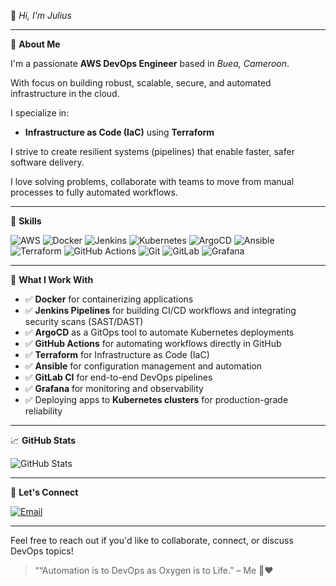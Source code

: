 👋 *Hi, I'm Julius*

---

🚀 **About Me**

I'm a passionate **AWS DevOps Engineer** based in *Buea, Cameroon*.

With focus on building robust, scalable, secure, and automated infrastructure in the cloud.

I specialize in:
- **Infrastructure as Code (IaC)** using **Terraform**

I strive to create resilient systems (pipelines) that enable faster, safer software delivery.

I love solving problems, collaborate with teams to move from manual processes to fully automated workflows.

---

 🧰 **Skills**

![AWS](https://img.shields.io/badge/-AWS-232F3E?style=flat&logo=amazon-aws&logoColor=white)
![Docker](https://img.shields.io/badge/-Docker-2496ED?style=flat&logo=docker&logoColor=white)
![Jenkins](https://img.shields.io/badge/-Jenkins-D24939?style=flat&logo=jenkins&logoColor=white)
![Kubernetes](https://img.shields.io/badge/-Kubernetes-326CE5?style=flat&logo=kubernetes&logoColor=white)
![ArgoCD](https://img.shields.io/badge/-ArgoCD-EF7B4D?style=flat&logo=argo&logoColor=white)
![Ansible](https://img.shields.io/badge/-Ansible-EE0000?style=flat&logo=ansible&logoColor=white)
![Terraform](https://img.shields.io/badge/-Terraform-623CE4?style=flat&logo=terraform&logoColor=white)
![GitHub Actions](https://img.shields.io/badge/-GitHub%20Actions-2088FF?style=flat&logo=githubactions&logoColor=white)
![Git](https://img.shields.io/badge/-Git-F05032?style=flat&logo=git&logoColor=white)
![GitLab](https://img.shields.io/badge/-GitLab-FC6D26?style=flat&logo=gitlab&logoColor=white)
![Grafana](https://img.shields.io/badge/-Grafana-F46800?style=flat&logo=grafana&logoColor=white)

---

🔧 **What I Work With**

- ✅ **Docker** for containerizing applications  
- ✅ **Jenkins Pipelines** for building CI/CD workflows and integrating security scans (SAST/DAST)  
- ✅ **ArgoCD** as a GitOps tool to automate Kubernetes deployments
- ✅ **GitHub Actions** for automating workflows directly in GitHub  
- ✅ **Terraform** for Infrastructure as Code (IaC)  
- ✅ **Ansible** for configuration management and automation  
- ✅ **GitLab CI** for end-to-end DevOps pipelines  
- ✅ **Grafana** for monitoring and observability  
- ✅ Deploying apps to **Kubernetes clusters** for production-grade reliability  

---

📈 **GitHub Stats**

![GitHub Stats](https://github-readme-stats.vercel.app/api?username=wisdom2608&show_icons=true&theme=radical)

---

💬 **Let's Connect**

[![Email](https://img.shields.io/badge/Email-D14836?style=flat&logo=gmail&logoColor=white)](mailto:mueatech087@gmail.com)

---
Feel free to reach out if you'd like to collaborate, connect, or discuss DevOps topics!

> ““Automation is to DevOps as Oxygen is to Life.” – Me 🌹❤️
